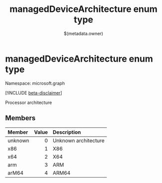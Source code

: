 ﻿---
title: "managedDeviceArchitecture enum type"
description: "Processor architecture"
localization_priority: Normal
author: "$(metadata.owner)"
ms.prod: ""
doc_type: enumPageType
---

# managedDeviceArchitecture enum type

Namespace: microsoft.graph

[!INCLUDE [beta-disclaimer](../../includes/beta-disclaimer.md)]

Processor architecture

## Members

| Member  | Value | Description          |
| :------ | ----: | :------------------- |
| unknown | 0     | Unknown architecture |
| x86     | 1     | X86                  |
| x64     | 2     | X64                  |
| arm     | 3     | ARM                  |
| arM64   | 4     | ARM64                |